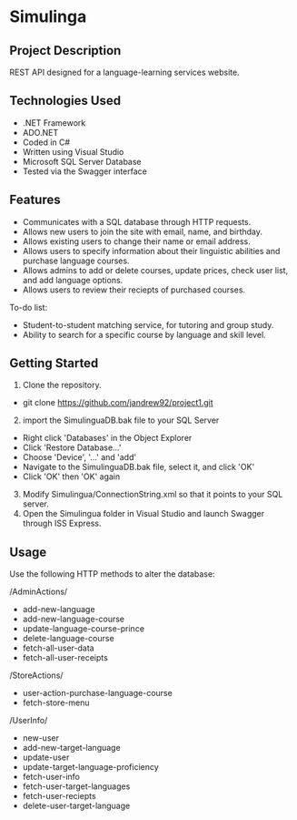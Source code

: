 # Simulinga

## Project Description

REST API designed for a language-learning services website. 

## Technologies Used

* .NET Framework
* ADO.NET
* Coded in C#
* Written using Visual Studio
* Microsoft SQL Server Database
* Tested via the Swagger interface

## Features

* Communicates with a SQL database through HTTP requests. 
* Allows new users to join the site with email, name, and birthday.
* Allows existing users to change their name or email address.
* Allows users to specify information about their linguistic abilities and purchase language courses. 
* Allows admins to add or delete courses, update prices, check user list, and add language options.
* Allows users to review their reciepts of purchased courses.

To-do list:
* Student-to-student matching service, for tutoring and group study.
* Ability to search for a specific course by language and skill level.

## Getting Started

1. Clone the repository.
*  git clone https://github.com/jandrew92/project1.git
2. import the SimulinguaDB.bak file to your SQL Server
*  Right click 'Databases' in the Object Explorer
*  Click 'Restore Database...'
*  Choose 'Device', '...' and 'add'
*  Navigate to the SimulinguaDB.bak file, select it, and click 'OK'
*  Click 'OK' then 'OK' again
3. Modify Simulingua/ConnectionString.xml so that it points to your SQL server.
4. Open the Simulingua folder in Visual Studio and launch Swagger through ISS Express.

## Usage

Use the following HTTP methods to alter the database:

/AdminActions/

-	add-new-language
-	add-new-language-course
-	update-language-course-prince
-	delete-language-course
-	fetch-all-user-data
-	fetch-all-user-receipts
	
/StoreActions/

-	user-action-purchase-language-course
-	fetch-store-menu
	
/UserInfo/

-	new-user
-	add-new-target-language
-	update-user
-	update-target-language-proficiency
-	fetch-user-info
-	fetch-user-target-languages
-	fetch-user-reciepts
-	delete-user-target-language
